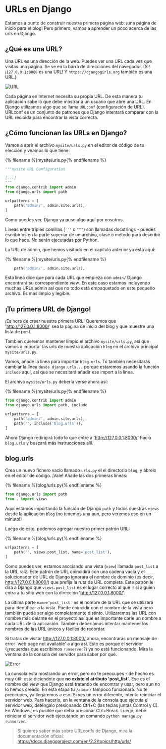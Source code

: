 # URLs en Django

Estamos a punto de construir nuestra primera página web: ¡una página de inicio para el blog! Pero primero, vamos a aprender un poco acerca de las urls en Django.

## ¿Qué es una URL?

Una URL es una dirección de la web. Puedes ver una URL cada vez que visitas una página. Se ve en la barra de direcciones del navegador. (Sì! ¡`127.0.0.1:8000` es una URL! Y `https://djangogirls.org` también es una URL.)

![URL](images/url.png)

Cada página en Internet necesita su propia URL. De esta manera tu aplicación sabe lo que debe mostrar a un usuario que abre una URL. En Django utilizamos algo que se llama `URLconf` (configuración de URL). URLconf es un conjunto de patrones que Django intentará comparar con la URL recibida para encontrar la vista correcta.

## ¿Cómo funcionan las URLs en Django?

Vamos a abrir el archivo `mysite/urls.py` en el editor de código de tu elección y veamos lo que tiene:

{% filename %}mysite/urls.py{% endfilename %}

```python
"""mysite URL Configuration

[...]
"""
from django.contrib import admin
from django.urls import path

urlpatterns = [
    path('admin/', admin.site.urls),
]
```

Como puedes ver, Django ya puso algo aquí por nosotros.

Líneas entre triples comillas (`'''` o `"""`) son llamadas docstrings - puedes escribirlos en la parte superior de un archivo, clase o método para describir lo que hace. No serán ejecutadas por Python.

La URL de admin, que hemos visitado en el capítulo anterior ya está aquí:

{% filename %}mysite/urls.py{% endfilename %}

```python
    path('admin/', admin.site.urls),
```

Esta linea dice que para cada URL que empieza con `admin/` Django encontrará su correspondiente *view*. En este caso estamos incluyendo muchas URLs admin así que no todo está empaquetado en este pequeño archivo. Es más limpio y legible.

## ¡Tu primera URL de Django!

¡Es hora de crear nuestra primera URL! Queremos que 'http://127.0.0.1:8000/' sea la página de inicio del blog y que muestre una lista de post.

También queremos mantener limpio el archivo `mysite/urls.py`, así que vamos a importar las urls de nuestra aplicación `blog` en el archivo principal `mysite/urls.py`.

Vamos, añade la línea para importar `blog.urls`. Tú también necesitarás cambiar la línea `desde django.urls...` porque estaremos usando la función `include` aquí, así que se necesitará añadir ese import a la línea.

El archivo `mysite/urls.py` debería verse ahora así:

{% filename %}mysite/urls.py{% endfilename %}

```python
from django.contrib import admin
from django.urls import path, include

urlpatterns = [
    path('admin/', admin.site.urls),
    path('', include('blog.urls')),
]
```

Ahora Django redirigirá todo lo que entre a 'http://127.0.0.1:8000/' hacia `blog.urls` y buscará más instrucciones allí.

## blog.urls

Crea un nuevo fichero vacío llamado `urls.py` el el directorio `blog`, y ábrelo en el editor de código. ¡Vale! Añade las dos primeras líneas:

{% filename %}blog/urls.py{% endfilename %}

```python
from django.urls import path
from . import views
```

Aquí estamos importando la función de Django `path` y todos nuestras `views` desde la aplicación `blog` (no tenemos una aun, pero veremos eso en un minuto!)

Luego de esto, podemos agregar nuestro primer patrón URL:

{% filename %}blog/urls.py{% endfilename %}

```python
urlpatterns = [
    path('', views.post_list, name='post_list'),
]
```

Como puedes ver, estamos asociando una vista (`view`) llamada `post_list` a la URL raíz. Este patrón de URL coincidirá con una cadena vacía y el solucionador de URL de Django ignorará el nombre de dominio (es decir, http://127.0.0.1:8000/) que prefija la ruta de URL completa. Este patrón le dirá a Django que `views.post_list` es el lugar correcto al que ir si alguien entra a tu sitio web con la dirección 'http://127.0.0.1:8000/'.

La última parte `name='post_list'` es el nombre de la URL que se utilizará para identificar a la vista. Puede coincidir con el nombre de la vista pero también puede ser algo completamente distinto. Utilizaremos las URL con nombre más delante en el proyecto así que es importante darle un nombre a cada URL de la aplicación. También deberíamos intentar mantener los nombres de las URL únicos y fáciles de recordar.

Si tratas de visitar http://127.0.0.1:8000/ ahora, encontrarás un mensaje de error 'web page not available' a algo así. Esto es porque el servidor (¿recuerdas que escribimos `runserver`?) ya no está funcionando. Mira la ventana de la consola del servidor para saber por qué.

![Error](images/error1.png)

La consola esta mostrando un error, pero no te preocupes - de hecho es muy ùtil: està diciendote que **no existe el atributo 'post_list'**. Ese es el nombre del *view* que Django está tratando de encontrar y usar, pero aun no lo hemos creado. En esta etapa tu `/admin/` tampoco funcionarà. No te preocupes, ya llegaremos a eso. Si ves un error diferente, intenta reiniciar el servidor web. Para hacerlo, en la ventana de la consola que ejecuta el servidor web, deténgalo presionando Ctrl+C (las teclas juntas Control y C). En Windows, es posible que deba presionar Ctrl+Break. Luego, debe reiniciar el servidor web ejecutando un comando `python manage.py runserver`.

> Si quieres saber más sobre URLconfs de Django, mira la documentación oficial: https://docs.djangoproject.com/en/2.2/topics/http/urls/
